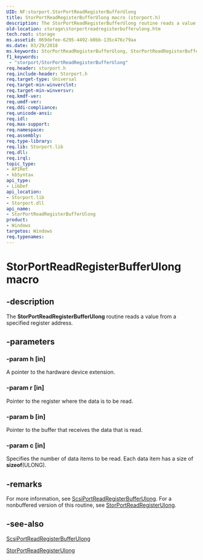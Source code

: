 ```yaml
---
UID: NF:storport.StorPortReadRegisterBufferUlong
title: StorPortReadRegisterBufferUlong macro (storport.h)
description: The StorPortReadRegisterBufferUlong routine reads a value from a specified register address.
old-location: storage\storportreadregisterbufferulong.htm
tech.root: storage
ms.assetid: 069defee-6295-4492-b0bb-135c476c79aa
ms.date: 03/29/2018
ms.keywords: StorPortReadRegisterBufferUlong, StorPortReadRegisterBufferUlong routine [Storage Devices], storage.storportreadregisterbufferulong, storport/StorPortReadRegisterBufferUlong, storprt_18f8816c-5e0f-4139-829d-d9de65d63529.xml
f1_keywords:
 - "storport/StorPortReadRegisterBufferUlong"
req.header: storport.h
req.include-header: Storport.h
req.target-type: Universal
req.target-min-winverclnt: 
req.target-min-winversvr: 
req.kmdf-ver: 
req.umdf-ver: 
req.ddi-compliance: 
req.unicode-ansi: 
req.idl: 
req.max-support: 
req.namespace: 
req.assembly: 
req.type-library: 
req.lib: Storport.lib
req.dll: 
req.irql: 
topic_type:
- APIRef
- kbSyntax
api_type:
- LibDef
api_location:
- Storport.lib
- Storport.dll
api_name:
- StorPortReadRegisterBufferUlong
product:
- Windows
targetos: Windows
req.typenames: 
---
```


# StorPortReadRegisterBufferUlong macro


## -description


The <b>StorPortReadRegisterBufferUlong</b> routine reads a value from a specified register address. 


## -parameters




### -param h [in]

A pointer to the hardware device extension.


### -param r [in]


Pointer to the register where the data is to be read. 


### -param b [in]

Pointer to the buffer that receives the data that is read.


### -param c [in]

Specifies the number of data items to be read. Each data item has a size of <b>sizeof</b>(ULONG). 



## -remarks



For more information, see <a href="https://docs.microsoft.com/windows-hardware/drivers/ddi/srb/nf-srb-scsiportreadregisterbufferulong">ScsiPortReadRegisterBufferUlong</a>. For a nonbuffered version of this routine, see <a href="https://docs.microsoft.com/windows-hardware/drivers/ddi/storport/nf-storport-storportreadregisterulong">StorPortReadRegisterUlong</a>.




## -see-also




<a href="https://docs.microsoft.com/windows-hardware/drivers/ddi/srb/nf-srb-scsiportreadregisterbufferulong">ScsiPortReadRegisterBufferUlong</a>



<a href="https://docs.microsoft.com/windows-hardware/drivers/ddi/storport/nf-storport-storportreadregisterulong">StorPortReadRegisterUlong</a>
 

 

